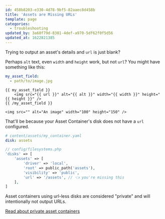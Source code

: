 ```yaml
---
id: 458b8203-e330-4d78-9bf5-82aaec8d458b
title: 'Assets are Missing URLs'
template: page
categories:
  - troubleshooting
updated_by: 3a60f79d-8381-4def-a970-5df62f0f5d56
updated_at: 1622821385
---
```

Trying to output an asset's details and `url` is just blank?

Perhaps `alt` text, even `width` and `height` work, but not `url`?
You might have something like this:

``` yaml
my_asset_field:
  - path/to/image.jpg
```
```
{{ my_asset_field }}
    <img src="{{ url }}" alt="{{ alt }}" width="{{ width }}" height="{{ height }}" />
{{ /my_asset_field }}
```
``` output
<img src="" alt="An image" width="100" height="150" />
```

That'll be because your Asset Container's disk does not have a `url` configured.

``` yaml
# content/assets/my_container.yaml
disk: assets
```

``` php
// config/filesystems.php
'disks' => [
    'assets' => [
        'driver' => 'local',
        'root' => public_path('assets'),
        'visibility' => 'public',
        'url' => '/assets', // 👈 you're missing this
    ],
]
```

Asset containers using url-less disks are considered "private" and will intentionally not output URLs.

[Read about private asset containers](/assets#private-containers)

